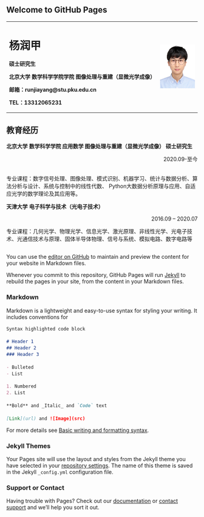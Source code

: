 ## Welcome to GitHub Pages

<table border="0">
  <tr>
    <td width="75%">
      <h1>杨润甲</h1>
      <p><b>硕士研究生</b></p>
      <p><b>北京大学 数学科学学院学院 图像处理与重建（显微光学成像）</b></p>
      <p><b>邮箱：runjiayang@stu.pku.edu.cn</b></p>
      <p><b>TEL：13312065231</b></p>
    </td>
    <td width="20%">
      <img src="https://github.com/runjiayang/runjiayang.github.io/blob/main/Images/Photo.jpg?" width="100%">      
    </td>
  </tr>
</table>

## 教育经历
**北京大学**
**数学科学学院 应用数学 图像处理与重建（显微光学成像） 硕士研究生**               <p align="right">2020.09-至今</p>    
专业课程：数字信号处理、图像处理、模式识别、机器学习、统计与数据分析、算法分析与设计、系统与控制中的线性代数、 Python大数据分析原理与应用、自适应光学的数学理论及其应用等。

**天津大学**
**电子科学与技术（光电子技术）**                 <p align="right">2016.09 – 2020.07</p> 
专业课程：几何光学、物理光学、信息光学、激光原理、非线性光学、光电子技术、光通信技术与原理、固体半导体物理、信号与系统、模拟电路、数字电路等

##
You can use the [editor on GitHub](https://github.com/runjiayang/runjiayang.github.io/edit/main/index.md) to maintain and preview the content for your website in Markdown files.

Whenever you commit to this repository, GitHub Pages will run [Jekyll](https://jekyllrb.com/) to rebuild the pages in your site, from the content in your Markdown files.

### Markdown

Markdown is a lightweight and easy-to-use syntax for styling your writing. It includes conventions for

```markdown
Syntax highlighted code block

# Header 1
## Header 2
### Header 3

- Bulleted
- List

1. Numbered
2. List

**Bold** and _Italic_ and `Code` text

[Link](url) and ![Image](src)
```

For more details see [Basic writing and formatting syntax](https://docs.github.com/en/github/writing-on-github/getting-started-with-writing-and-formatting-on-github/basic-writing-and-formatting-syntax).

### Jekyll Themes

Your Pages site will use the layout and styles from the Jekyll theme you have selected in your [repository settings](https://github.com/runjiayang/runjiayang.github.io/settings/pages). The name of this theme is saved in the Jekyll `_config.yml` configuration file.

### Support or Contact

Having trouble with Pages? Check out our [documentation](https://docs.github.com/categories/github-pages-basics/) or [contact support](https://support.github.com/contact) and we’ll help you sort it out.
